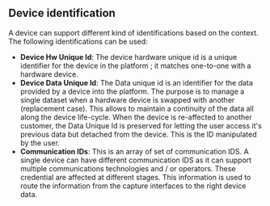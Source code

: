 ## Device identification

A device can support different kind of identifications based on the context. The following identifications can be used:
- **Device Hw Unique Id**: The device hardware unique id is a unique identifier for the device 
in the platform ; it matches one-to-one with a hardware device.
- **Device Data Unique Id**: The Data unique id is an identifier for the data provided by a device into the platform.
The purpose is to manage a single dataset when a hardware device is swapped with another (replacement case). This allows
to maintain a continuity of the data all along the device life-cycle. When the device is re-affected to another customer,
the Data Unique Id is preserved for letting the user access it's previous data but detached from the device. This is the ID 
manipulated by the user.
- **Communication IDs**: This is an array of set of communication IDS. A single device can have different communication IDS as 
it can support multiple communications technologies and / or operators. These credential are affected at different stages. 
This information is used to route the information from the capture interfaces to the right device data.
